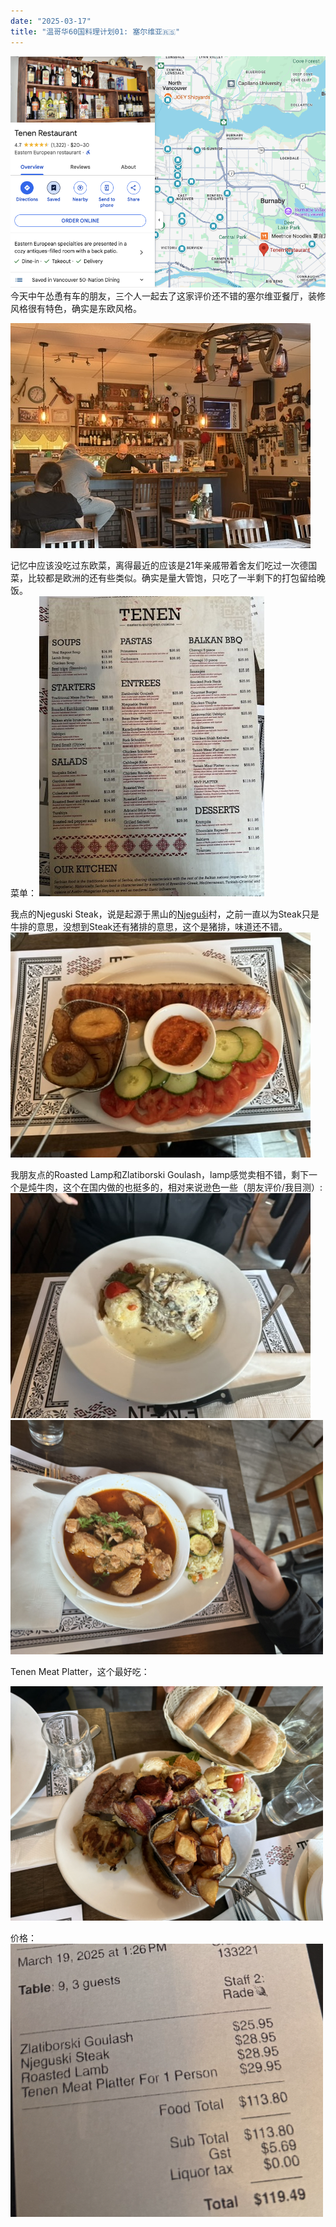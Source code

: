 ```yaml
---
date: "2025-03-17"
title: "温哥华60国料理计划01: 塞尔维亚🇷🇸"
---
```

![20250319172333](https://raw.githubusercontent.com/Jiaaming/blogImage/main/pic/20250319172333.png)
今天中午怂恿有车的朋友，三个人一起去了这家评价还不错的塞尔维亚餐厅，装修风格很有特色，确实是东欧风格。

![78B520AB-ECEB-4A9F-B769-1546943A7121_4_5005_c](https://raw.githubusercontent.com/Jiaaming/blogImage/main/pic/78B520AB-ECEB-4A9F-B769-1546943A7121_4_5005_c.jpeg)

记忆中应该没吃过东欧菜，离得最近的应该是21年亲戚带着舍友们吃过一次德国菜，比较都是欧洲的还有些类似。确实是量大管饱，只吃了一半剩下的打包留给晚饭。   
菜单：
![4B95A03C-4402-4A98-BF30-8161F770426E_4_5005_c](https://raw.githubusercontent.com/Jiaaming/blogImage/main/pic/4B95A03C-4402-4A98-BF30-8161F770426E_4_5005_c.jpeg)

我点的Njeguski Steak，说是起源于黑山的[Njeguši](https://en.wikipedia.org/wiki/Njegu%C5%A1i)村，之前一直以为Steak只是牛排的意思，没想到Steak还有猪排的意思，这个是猪排，味道还不错。
![F9569164-4D20-42BB-A12F-077CDF089BC8_4_5005_c](https://raw.githubusercontent.com/Jiaaming/blogImage/main/pic/F9569164-4D20-42BB-A12F-077CDF089BC8_4_5005_c.jpeg)

我朋友点的Roasted Lamp和Zlatiborski Goulash，lamp感觉卖相不错，剩下一个是炖牛肉，这个在国内做的也挺多的，相对来说逊色一些（朋友评价/我目测）:
![D68A0C7F-3DF7-483D-ACEC-B7F24F08989F_4_5005_c](https://raw.githubusercontent.com/Jiaaming/blogImage/main/pic/D68A0C7F-3DF7-483D-ACEC-B7F24F08989F_4_5005_c.jpeg)
<img src="https://raw.githubusercontent.com/Jiaaming/blogImage/main/pic/A56EC94C-E57F-4BB1-83AF-9C05C713A512_1_102_a.jpeg" width="500" />

Tenen Meat Platter，这个最好吃：

<img src="https://raw.githubusercontent.com/Jiaaming/blogImage/main/pic/8C808B1D-1B36-4A08-A26A-D67C2C7F3DAC_1_102_a.jpeg" width="500" />

价格：
![20250319180344](https://raw.githubusercontent.com/Jiaaming/blogImage/main/pic/20250319180344.png)